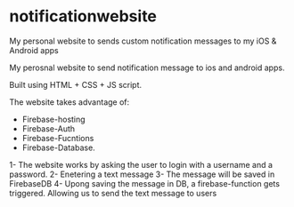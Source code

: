 # notificationwebsite
My personal website to sends custom notification messages to my iOS &amp; Android apps

My perosnal website to send notification message to ios and android apps.

Built using HTML + CSS + JS script.

The website takes advantage of:
- Firebase-hosting
- Firebase-Auth
- Firebase-Fucntions
- Firebase-Database.

1- The website works by asking the user to login with a username and a password.
2- Enetering a text message
3- The message will be saved in FirebaseDB
4- Upong saving the message in DB, a firebase-function gets triggered. Allowing us to send the text message to users

